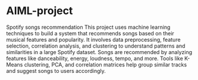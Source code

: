 # AIML-project
Spotify songs recommendation
This project uses machine learning techniques to build a system that recommends songs based on their musical features and popularity. It involves data preprocessing, feature selection, correlation analysis, and clustering to understand patterns and similarities in a large Spotify dataset. Songs are recommended by analyzing features like danceability, energy, loudness, tempo, and more. Tools like K-Means clustering, PCA, and correlation matrices help group similar tracks and suggest songs to users accordingly.


